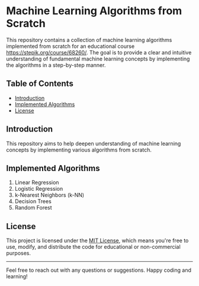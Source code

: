 # Machine Learning Algorithms from Scratch

This repository contains a collection of machine learning algorithms implemented from scratch for an educational course https://stepik.org/course/68260/. The goal is to provide a clear and intuitive understanding of fundamental machine learning concepts by implementing the algorithms in a step-by-step manner.

## Table of Contents

- [Introduction](#introduction)
- [Implemented Algorithms](#implemented-algorithms)
- [License](#license)

## Introduction

This repository aims to help deepen understanding of machine learning concepts by implementing various algorithms from scratch.

## Implemented Algorithms

1. Linear Regression
2. Logistic Regression
3. k-Nearest Neighbors (k-NN)
4. Decision Trees
5. Random Forest


## License

This project is licensed under the [MIT License](LICENSE), which means you're free to use, modify, and distribute the code for educational or non-commercial purposes.

---

Feel free to reach out with any questions or suggestions. Happy coding and learning!
